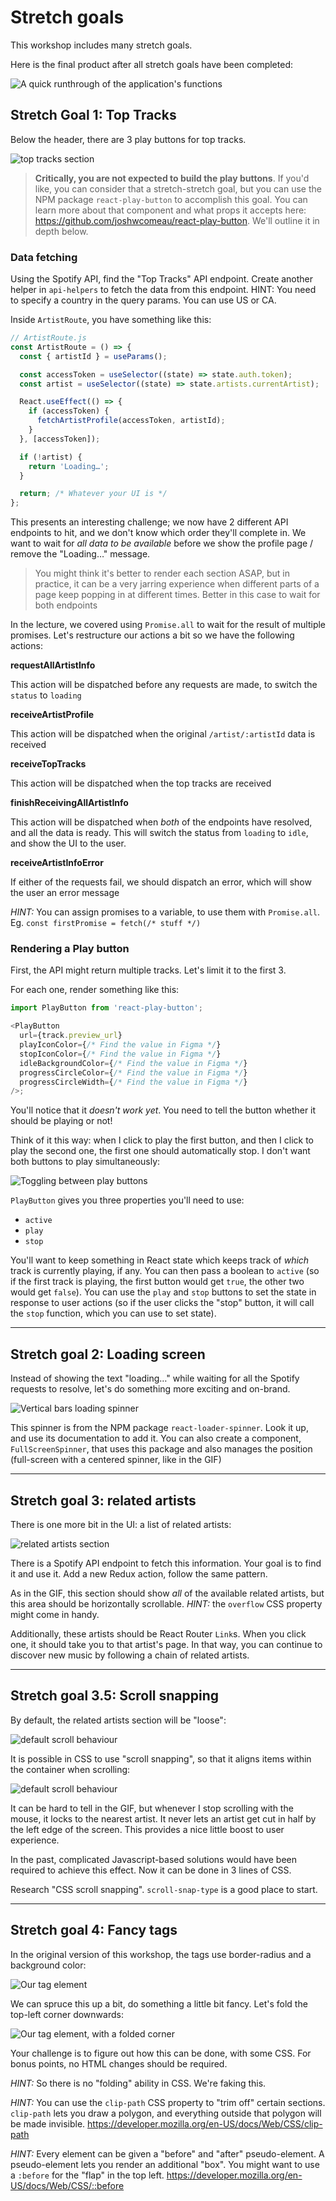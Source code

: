 # Stretch goals

This workshop includes many stretch goals.

Here is the final product after all stretch goals have been completed:

<img src="./__lecture/assets/stretch-goals.gif" alt="A quick runthrough of the application's functions" />

## Stretch Goal 1: Top Tracks

Below the header, there are 3 play buttons for top tracks.

<img src="./__lecture/assets/top-tracks.png" alt="top tracks section" />

> **Critically, you are not expected to build the play buttons**. If you'd like, you can consider that a stretch-stretch goal, but you can use the NPM package `react-play-button` to accomplish this goal. You can learn more about that component and what props it accepts here: https://github.com/joshwcomeau/react-play-button. We'll outline it in depth below.

### Data fetching

Using the Spotify API, find the "Top Tracks" API endpoint. Create another helper in `api-helpers` to fetch the data from this endpoint. HINT: You need to specify a country in the query params. You can use US or CA.

Inside `ArtistRoute`, you have something like this:

```js
// ArtistRoute.js
const ArtistRoute = () => {
  const { artistId } = useParams();

  const accessToken = useSelector((state) => state.auth.token);
  const artist = useSelector((state) => state.artists.currentArtist);

  React.useEffect(() => {
    if (accessToken) {
      fetchArtistProfile(accessToken, artistId);
    }
  }, [accessToken]);

  if (!artist) {
    return 'Loading…';
  }

  return; /* Whatever your UI is */
};
```

This presents an interesting challenge; we now have 2 different API endpoints to hit, and we don't know which order they'll complete in. We want to wait for _all data to be available_ before we show the profile page / remove the "Loading…" message.

> You might think it's better to render each section ASAP, but in practice, it can be a very jarring experience when different parts of a page keep popping in at different times. Better in this case to wait for both endpoints

In the lecture, we covered using `Promise.all` to wait for the result of multiple promises. Let's restructure our actions a bit so we have the following actions:

**requestAllArtistInfo**

This action will be dispatched before any requests are made, to switch the `status` to `loading`

**receiveArtistProfile**

This action will be dispatched when the original `/artist/:artistId` data is received

**receiveTopTracks**

This action will be dispatched when the top tracks are received

**finishReceivingAllArtistInfo**

This action will be dispatched when _both_ of the endpoints have resolved, and all the data is ready. This will switch the status from `loading` to `idle`, and show the UI to the user.

**receiveArtistInfoError**

If either of the requests fail, we should dispatch an error, which will show the user an error message

_HINT:_ You can assign promises to a variable, to use them with `Promise.all`. Eg. `const firstPromise = fetch(/* stuff */)`

### Rendering a Play button

First, the API might return multiple tracks. Let's limit it to the first 3.

For each one, render something like this:

```js
import PlayButton from 'react-play-button';

<PlayButton
  url={track.preview_url}
  playIconColor={/* Find the value in Figma */}
  stopIconColor={/* Find the value in Figma */}
  idleBackgroundColor={/* Find the value in Figma */}
  progressCircleColor={/* Find the value in Figma */}
  progressCircleWidth={/* Find the value in Figma */}
/>;
```

You'll notice that it _doesn't work yet_. You need to tell the button whether it should be playing or not!

Think of it this way: when I click to play the first button, and then I click to play the second one, the first one should automatically stop. I don't want both buttons to play simultaneously:

<img src="./__lecture/assets/play-toggle.gif" alt="Toggling between play buttons" />

`PlayButton` gives you three properties you'll need to use:

- `active`
- `play`
- `stop`

You'll want to keep something in React state which keeps track of _which_ track is currently playing, if any. You can then pass a boolean to `active` (so if the first track is playing, the first button would get `true`, the other two would get `false`). You can use the `play` and `stop` buttons to set the state in response to user actions (so if the user clicks the "stop" button, it will call the `stop` function, which you can use to set state).

---

## Stretch goal 2: Loading screen

Instead of showing the text "loading…" while waiting for all the Spotify requests to resolve, let's do something more exciting and on-brand.

<img src="./__lecture/assets/loading-spinner.gif" alt="Vertical bars loading spinner" />

This spinner is from the NPM package `react-loader-spinner`. Look it up, and use its documentation to add it. You can also create a component, `FullScreenSpinner`, that uses this package and also manages the position (full-screen with a centered spinner, like in the GIF)

---

## Stretch goal 3: related artists

There is one more bit in the UI: a list of related artists:

<img src="./__lecture/assets/related-artists.gif" alt="related artists section" />

There is a Spotify API endpoint to fetch this information. Your goal is to find it and use it. Add a new Redux action, follow the same pattern.

As in the GIF, this section should show _all_ of the available related artists, but this area should be horizontally scrollable. _HINT:_ the `overflow` CSS property might come in handy.

Additionally, these artists should be React Router `Link`s. When you click one, it should take you to that artist's page. In that way, you can continue to discover new music by following a chain of related artists.

---

## Stretch goal 3.5: Scroll snapping

By default, the related artists section will be "loose":

<img src="./__lecture/assets/scroll-no-snapping.gif" alt="default scroll behaviour" />

It is possible in CSS to use "scroll snapping", so that it aligns items within the container when scrolling:

<img src="./__lecture/assets/scroll-snapping.gif" alt="default scroll behaviour" />

It can be hard to tell in the GIF, but whenever I stop scrolling with the mouse, it locks to the nearest artist. It never lets an artist get cut in half by the left edge of the screen. This provides a nice little boost to user experience.

In the past, complicated Javascript-based solutions would have been required to achieve this effect. Now it can be done in 3 lines of CSS.

Research "CSS scroll snapping". `scroll-snap-type` is a good place to start.

---

## Stretch goal 4: Fancy tags

In the original version of this workshop, the tags use border-radius and a background color:

<img src="./__lecture/assets/tag-before.png" alt="Our tag element" />

We can spruce this up a bit, do something a little bit fancy. Let's fold the top-left corner downwards:

<img src="./__lecture/assets/tag-after.png" alt="Our tag element, with a folded corner" />

Your challenge is to figure out how this can be done, with some CSS. For bonus points, no HTML changes should be required.

_HINT:_ So there is no "folding" ability in CSS. We're faking this.

_HINT:_ You can use the `clip-path` CSS property to "trim off" certain sections. `clip-path` lets you draw a polygon, and everything outside that polygon will be made invisible. https://developer.mozilla.org/en-US/docs/Web/CSS/clip-path

_HINT:_ Every element can be given a "before" and "after" pseudo-element. A pseudo-element lets you render an additional "box". You might want to use a `:before` for the "flap" in the top left. https://developer.mozilla.org/en-US/docs/Web/CSS/::before
